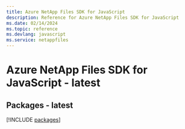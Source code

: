 ```yaml
---
title: Azure NetApp Files SDK for JavaScript
description: Reference for Azure NetApp Files SDK for JavaScript
ms.date: 02/14/2024
ms.topic: reference
ms.devlang: javascript
ms.service: netappfiles
---
```

# Azure NetApp Files SDK for JavaScript - latest
## Packages - latest
[!INCLUDE [packages](netapp-files-index.md)]
